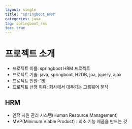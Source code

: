 ```yaml
---
layout: single
title: "springboot_HRM"
categories: java
tag: springboot_rms
toc: true
---
```


# 프로젝트 소개
- 프로젝트 이름: springboot HRM 프로젝트
- 프로젝트 기술: java, springboot, H2DB, jpa, jquery, ajax
- 프로젝트 인원: 1명
- 프로젝트 선정 이유: 회사에서 대두되는 그룹웨어 분석

## HRM

- 인적 자원 관리 시스템(Human Resource Management)
- MVP(Minimum Viable Product) : 최소 기능 제품을 만드는 것

### 


